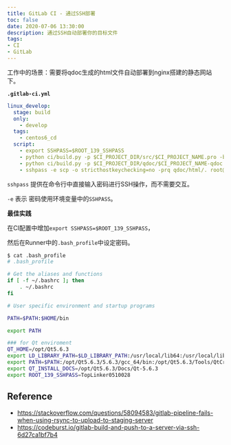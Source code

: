 ```yaml
---
title: GitLab CI - 通过SSH部署
toc: false
date: 2020-07-06 13:30:00
description: 通过SSH自动部署你的目标文件
tags:
- CI
- GitLab
---
```


工作中的场景：需要将qdoc生成的html文件自动部署到nginx搭建的静态网站下。

**`.gitlab-ci.yml`**

```yaml
linux_develop:
  stage: build
  only:
    - develop
  tags:
    - centos6_cd
  script:
    - export SSHPASS=$ROOT_139_SSHPASS
    - python ci/build.py -p $CI_PROJECT_DIR/src/$CI_PROJECT_NAME.pro -b $CI_PROJECT_DIR/build/$CI_COMMIT_REF_NAME/$CI_JOB_NAME -m release
    - python ci/build.py -p $CI_PROJECT_DIR/qdoc/$CI_PROJECT_NAME-qdoc.pro -b $CI_PROJECT_DIR/build/$CI_COMMIT_REF_NAME/$CI_JOB_NAME -m release
    - sshpass -e scp -o stricthostkeychecking=no -prq qdoc/html/. root@140.197.105.14:/data/docker_data/topikm6doc/html/topikm6-twidget/
```

`sshpass` 提供在命令行中直接输入密码进行SSH操作，而不需要交互。

`-e` 表示 密码使用环境变量中的`SSHPASS`。

**最佳实践**

在CI配置中增加`export SSHPASS=$ROOT_139_SSHPASS`，

然后在Runner中的`.bash_profile`中设定密码。

```bash
$ cat .bash_profile 
# .bash_profile

# Get the aliases and functions
if [ -f ~/.bashrc ]; then
	. ~/.bashrc
fi

# User specific environment and startup programs

PATH=$PATH:$HOME/bin

export PATH

### for Qt enviroment
QT_HOME=/opt/Qt5.6.3
export LD_LIBRARY_PATH=$LD_LIBRARY_PATH:/usr/local/lib64:/usr/local/lib
export PATH=$PATH:/opt/Qt5.6.3/5.6.3/gcc_64/bin:/opt/Qt5.6.3/Tools/QtCreator/bin
export QT_INSTALL_DOCS=/opt/Qt5.6.3/Docs/Qt-5.6.3
export ROOT_139_SSHPASS=TopLinker0510028
```

## Reference

- https://stackoverflow.com/questions/58094583/gitlab-pipeline-fails-when-using-rsync-to-upload-to-staging-server
- https://codeburst.io/gitlab-build-and-push-to-a-server-via-ssh-6d27ca1bf7b4